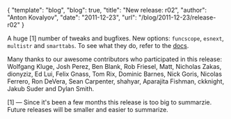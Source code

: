 {
  "template": "blog",
  "blog": true,
  "title": "New release: r02",
  "author": "Anton Kovalyov",
  "date": "2011-12-23",
  "url": "/blog/2011-12-23/release-r02"
}

A huge [1] number of tweaks and bugfixes. New options: `funcscope`, `esnext`,
`multistr` and `smarttabs`. To see what they do, refer to the [docs](/docs/).

Many thanks to our awesome contributors who participated in this release:
Wolfgang Kluge, Josh Perez, Ben Blank, Rob Friesel, Matt, Nicholas Zakas,
dionyziz, Ed Lui, Felix Gnass, Tom Rix, Dominic Barnes, Nick Goris, Nicolas
Ferrero, Ron DeVera, Sean Carpenter, shahyar, Aparajita Fishman, ckknight,
Jakub Suder and Dylan Smith.

[1] — Since it's been a few months this release is too big to summarzie.
Future releases will be smaller and easier to summarize.
